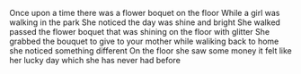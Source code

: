 Once upon a time there was a flower boquet on the floor
While a girl was walking in the park 
She noticed the day was shine and bright
She walked passed the flower boquet that was shining on the floor with glitter
She grabbed the bouquet to give to your mother 
while waliking back to home she noticed something different 
On the floor she saw some money it felt like her lucky day which she has never had before